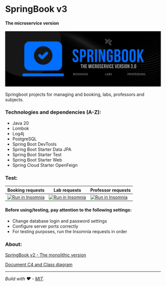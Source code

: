 
# SpringBook v3
#### The microservice version

![banner](https://github.com/OseiasYC/SpringBook-v3/blob/main/banner.png)

Springboot projects for managing and booking, labs, professors and subjects.

### Technologies and dependencies (A-Z):
* Java 20
* Lombok
* Log4j
* PostgreSQL
* Spring Boot DevTools
* Spring Boot Starter Data JPA
* Spring Boot Starter Test
* Spring Boot Starter Web
* Spring Cloud Starter OpenFeign

### Test:
| Booking requests | Lab requests | Professor requests |
|---|---|---|
| [![Run in Insomnia](https://insomnia.rest/images/run.svg)](https://insomnia.rest/run/?label=Booking%20requests%20http&uri=https%3A%2F%2Fraw.githubusercontent.com%2FOseiasYC%2FSpringBook-v3%2Fmain%2Fbooking-service%2Fhttp-booking-service-insomnia.json) | [![Run in Insomnia](https://insomnia.rest/images/run.svg)](https://insomnia.rest/run/?label=Lab%20requests%20http&uri=https%3A%2F%2Fraw.githubusercontent.com%2FOseiasYC%2FSpringBook-v3%2Fmain%2Flab-service%2Fhttp-lab-service-insomnia.json) | [![Run in Insomnia](https://insomnia.rest/images/run.svg)](https://insomnia.rest/run/?label=Professor%20requests%20http&uri=https%3A%2F%2Fraw.githubusercontent.com%2FOseiasYC%2FSpringBook-v3%2Fmain%2Fprofessor-service%2Fhttp-professor-service-insomnia.json) |

#### Before using/testing, pay attention to the following settings:
  - Change database login and password settings
  - Configure server ports correctly
  - For testing purposes, run the Insomnia requests in order

### About:
[SpringBook v2 - The monolithic version](https://github.com/OseiasYC/SpringBook/tree/main)

[Document C4 and Class diagram](#)

---
 _Build with ❤️ - [MIT](https://github.com/OseiasYC/SpringBook-v3/blob/main/LICENSE)._
